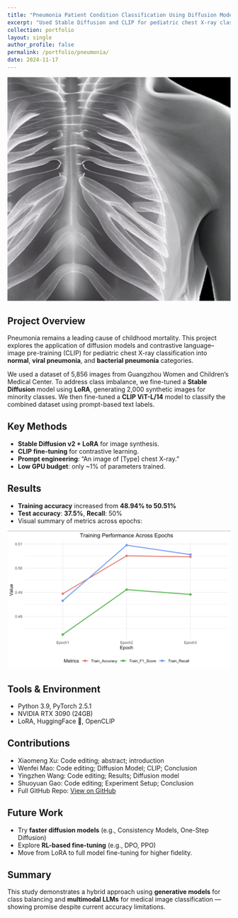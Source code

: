 ```yaml
---
title: "Pneumonia Patient Condition Classification Using Diffusion Models and CLIP"
excerpt: "Used Stable Diffusion and CLIP for pediatric chest X-ray classification. Generated synthetic images to address class imbalance and improved model accuracy."
collection: portfolio
layout: single
author_profile: false
permalink: /portfolio/pneumonia/
date: 2024-11-17
---
```


![Chest X-ray Sample](/images/samplexray.jpg)

## Project Overview

Pneumonia remains a leading cause of childhood mortality. This project explores the application of diffusion models and contrastive language–image pre-training (CLIP) for pediatric chest X-ray classification into **normal**, **viral pneumonia**, and **bacterial pneumonia** categories.

We used a dataset of 5,856 images from Guangzhou Women and Children’s Medical Center. To address class imbalance, we fine-tuned a **Stable Diffusion** model using **LoRA**, generating 2,000 synthetic images for minority classes. We then fine-tuned a **CLIP ViT-L/14** model to classify the combined dataset using prompt-based text labels.

## Key Methods

- **Stable Diffusion v2 + LoRA** for image synthesis.
- **CLIP fine-tuning** for contrastive learning.
- **Prompt engineering**: “An image of [Type] chest X-ray.”
- **Low GPU budget**: only ~1% of parameters trained.

## Results

- **Training accuracy** increased from **48.94% to 50.51%**
- **Test accuracy**: **37.5%**, **Recall**: 50%
- Visual summary of metrics across epochs:

![Training Performance Plot](/images/performance_plot.jpg)

## Tools & Environment

- Python 3.9, PyTorch 2.5.1
- NVIDIA RTX 3090 (24GB)
- LoRA, HuggingFace 🤗, OpenCLIP

## Contributions

- Xiaomeng Xu: Code editing; abstract; introduction
- Wenfei Mao: Code editing; Diffusion Model; CLIP; Conclusion
- Yingzhen Wang: Code editing; Results; Diffusion model
- Shuoyuan Gao: Code editing; Experiment Setup; Conclusion
- Full GitHub Repo: [View on GitHub](https://github.com/xxm12345666/biostat625-group2-project)

## Future Work

- Try **faster diffusion models** (e.g., Consistency Models, One-Step Diffusion)
- Explore **RL-based fine-tuning** (e.g., DPO, PPO)
- Move from LoRA to full model fine-tuning for higher fidelity.

## Summary

This study demonstrates a hybrid approach using **generative models** for class balancing and **multimodal LLMs** for medical image classification — showing promise despite current accuracy limitations.
